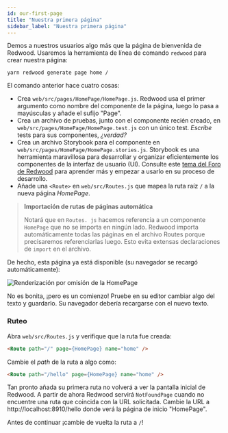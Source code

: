 ```yaml
---
id: our-first-page
title: "Nuestra primera página"
sidebar_label: "Nuestra primera página"
---
```


Demos a nuestros usuarios algo más que la página de bienvenida de Redwood. Usaremos la herramienta de línea de comando `redwood` para crear nuestra página:

    yarn redwood generate page home /

El comando anterior hace cuatro cosas:

- Crea `web/src/pages/HomePage/HomePage.js`. Redwood usa el primer argumento como nombre del componente de la página, luego lo pasa a mayúsculas y añade el sufijo "Page".
- Crea un archivo de pruebas, junto con el componente recién creado, en `web/src/pages/HomePage/HomePage.test.js` con un único test. _Escribe_ tests para sus componentes, _¿verdad?_
- Crea un archivo Storybook para el componente en `web/src/pages/HomePage/HomePage.stories.js`. Storybook es una herramienta maravillosa para desarrollar y organizar eficientemente los componentes de la interfaz de usuario (UI). Consulte este [tema del Foro de Redwood](https://community.redwoodjs.com/t/how-to-use-the-new-storybook-integration-in-v0-13-0/873) para aprender más y empezar a usarlo en su proceso de desarrollo.
- Añade una `<Route>` en `web/src/Routes.js` que mapea la ruta raíz `/` a la nueva página _HomePage_.

> **Importación de rutas de páginas automática**
> 
> Notará que en `Routes. js` hacemos referencia a un componente `HomePage` que no se importa en ningún lado. Redwood importa automáticamente todas las páginas en el archivo Routes porque precisaremos referenciarlas luego. Esto evita extensas declaraciones de `import` en el archivo.

De hecho, esta página ya está disponible (su navegador se recargó automáticamente):

![Renderización por omisión de la HomePage](https://user-images.githubusercontent.com/300/76237559-b760ba80-61eb-11ea-9a77-b5006b03031f.png)

No es bonita, ¡pero es un comienzo! Pruebe en su editor cambiar algo del texto y guardarlo. Su navegador debería recargarse con el nuevo texto.

### Ruteo

Abra `web/src/Routes.js` y verifique que la ruta fue creada:

```html
<Route path="/" page={HomePage} name="home" />
```

Cambie el *path* de la ruta a algo como:

```html
<Route path="/hello" page={HomePage} name="home" />
```

Tan pronto añada su primera ruta no volverá a ver la pantalla inicial de Redwood. A partir de ahora Redwood servirá `NotFoundPage` cuando no encuentre una ruta que coincida con la URL solicitada. Cambie la URL a http://localhost:8910/hello donde verá la página de inicio "HomePage".

Antes de continuar ¡cambie de vuelta la ruta a `/`!

